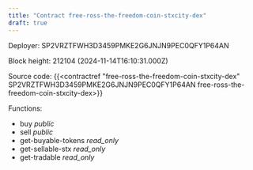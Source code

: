 ```yaml
---
title: "Contract free-ross-the-freedom-coin-stxcity-dex"
draft: true
---
```

Deployer: SP2VRZTFWH3D3459PMKE2G6JNJN9PEC0QFY1P64AN


 



Block height: 212104 (2024-11-14T16:10:31.000Z)

Source code: {{<contractref "free-ross-the-freedom-coin-stxcity-dex" SP2VRZTFWH3D3459PMKE2G6JNJN9PEC0QFY1P64AN free-ross-the-freedom-coin-stxcity-dex>}}

Functions:

* buy _public_
* sell _public_
* get-buyable-tokens _read_only_
* get-sellable-stx _read_only_
* get-tradable _read_only_
